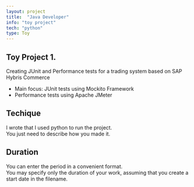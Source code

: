```yaml
---
layout: project
title:  "Java Developer"
info: "toy project"
tech: "python"
type: Toy 
---
```


## Toy Project 1.
Creating JUnit and Performance tests for a trading system based on SAP Hybris Commerce
* Main focus: JUnit tests using Mockito Framework
* Performance tests using Apache JMeter

## Techique
I wrote that I used python to run the project.  
You just need to describe how you made it.  


## Duration 
You can enter the period in a convenient format.   
You may specify only the duration of your work, assuming that you create a start date in the filename.  
